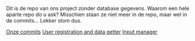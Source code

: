Dit is de repo van ons project zonder database gegevens. Waarom een hele aparte repo do u ask?
Misschien staan ze niet meer in de repo, maar wel in de commits... Lekker stom dus.

[Onze commits](https://github.com/Spraxs/input-output-webhook/blob/master/commits.PNG)
[User registration and data getter](https://github.com/Spraxs/input-output-webhook/blob/master/index.php)
[Input manager](https://github.com/Spraxs/input-output-webhook/blob/master/controllers/levelController.php)
